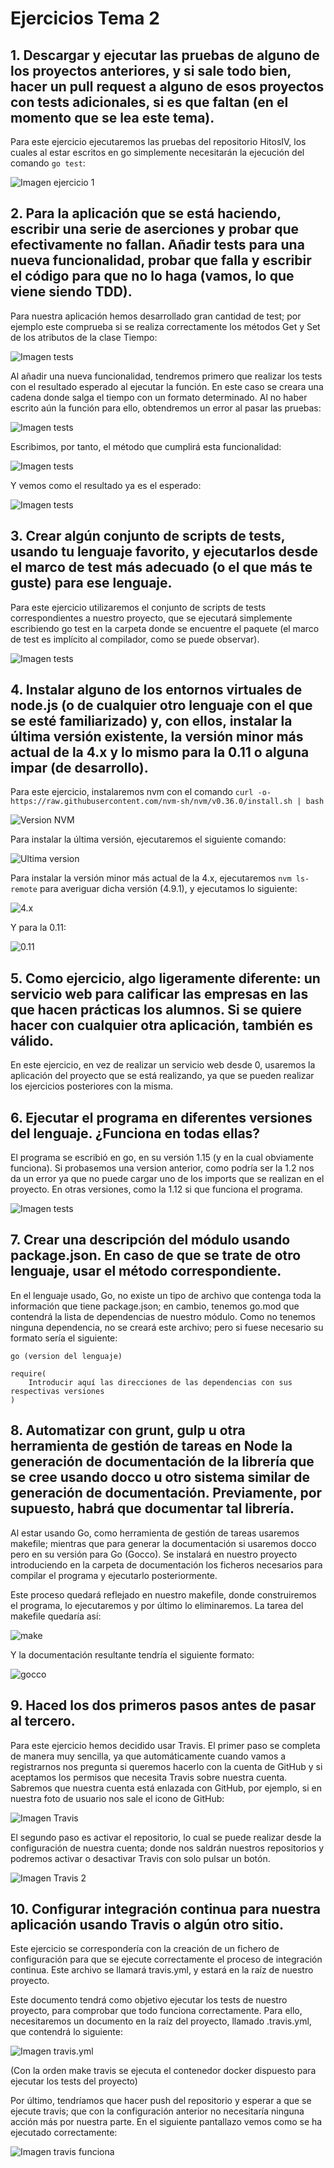 # Ejercicios Tema 2

## 1. Descargar y ejecutar las pruebas de alguno de los proyectos anteriores, y si sale todo bien, hacer un pull request a alguno de esos proyectos con tests adicionales, si es que faltan (en el momento que se lea este tema).

Para este ejercicio ejecutaremos las pruebas del repositorio HitosIV, los cuales al estar escritos en go simplemente necesitarán la ejecución del comando `go test`:

![Imagen ejercicio 1](./img/ejercicio1.png)

## 2. Para la aplicación que se está haciendo, escribir una serie de aserciones y probar que efectivamente no fallan. Añadir tests para una nueva funcionalidad, probar que falla y escribir el código para que no lo haga (vamos, lo que viene siendo TDD).

Para nuestra aplicación hemos desarrollado gran cantidad de test; por ejemplo este comprueba si se realiza correctamente los métodos Get y Set de los atributos de la clase Tiempo:

![Imagen tests](./img/ejercicio2_1.png)

Al añadir una nueva funcionalidad, tendremos primero que realizar los tests con el resultado esperado al ejecutar la función. En este caso se creara una cadena donde salga el tiempo con un formato determinado. Al no haber escrito aún la función para ello, obtendremos un error al pasar las pruebas:

![Imagen tests](./img/ejercicio2_2.png)

Escribimos, por tanto, el método que cumplirá esta funcionalidad:

![Imagen tests](./img/ejercicio2_3.png)

Y vemos como el resultado ya es el esperado:

![Imagen tests](./img/ejercicio2_4.png)

## 3. Crear algún conjunto de scripts de tests, usando tu lenguaje favorito, y ejecutarlos desde el marco de test más adecuado (o el que más te guste) para ese lenguaje.

Para este ejercicio utilizaremos el conjunto de scripts de tests correspondientes a nuestro proyecto, que se ejecutará simplemente escribiendo go test en la carpeta donde se encuentre el paquete (el marco de test es implícito al compilador, como se puede observar).

![Imagen tests](./img/ejercicio3_1.png)

## 4. Instalar alguno de los entornos virtuales de node.js (o de cualquier otro lenguaje con el que se esté familiarizado) y, con ellos, instalar la última versión existente, la versión minor más actual de la 4.x y lo mismo para la 0.11 o alguna impar (de desarrollo).

Para este ejercicio, instalaremos nvm con el comando `curl -o- https://raw.githubusercontent.com/nvm-sh/nvm/v0.36.0/install.sh | bash`

![Version NVM](./img/ejercicio4_1.png)

Para instalar la última versión, ejecutaremos el siguiente comando:

![Ultima version](./img/ejercicio4_2.png)

Para instalar la versión minor más actual de la 4.x, ejecutaremos `nvm ls-remote` para averiguar dicha versión (4.9.1), y ejecutamos lo siguiente:

![4.x](./img/ejercicio4_3.png)

Y para la 0.11:

![0.11](./img/ejercicio4_4.png)

## 5. Como ejercicio, algo ligeramente diferente: un servicio web para calificar las empresas en las que hacen prácticas los alumnos. Si se quiere hacer con cualquier otra aplicación, también es válido.

En este ejercicio, en vez de realizar un servicio web desde 0, usaremos la aplicación del proyecto que se está realizando, ya que se pueden realizar los ejercicios posteriores con la misma.

## 6. Ejecutar el programa en diferentes versiones del lenguaje. ¿Funciona en todas ellas?

El programa se escribió en go, en su versión 1.15 (y en la cual obviamente funciona). Si probasemos una version anterior, como podría ser la 1.2 nos da un error ya que no puede cargar uno de los imports que se realizan en el proyecto. En otras versiones, como la 1.12 si que funciona el programa.

![Imagen tests](./img/ejercicio6_1.png)

## 7. Crear una descripción del módulo usando package.json. En caso de que se trate de otro lenguaje, usar el método correspondiente.

En el lenguaje usado, Go, no existe un tipo de archivo que contenga toda la información que tiene package.json; en cambio, tenemos go.mod que contendrá la lista de dependencias de nuestro módulo. Como no tenemos ninguna dependencia, no se creará este archivo; pero si fuese necesario su formato sería el siguiente:

```
go (version del lenguaje)

require(
    Introducir aquí las direcciones de las dependencias con sus respectivas versiones
)
```

## 8. Automatizar con grunt, gulp u otra herramienta de gestión de tareas en Node la generación de documentación de la librería que se cree usando docco u otro sistema similar de generación de documentación. Previamente, por supuesto, habrá que documentar tal librería.

Al estar usando Go, como herramienta de gestión de tareas usaremos makefile; mientras que para generar la documentación si usaremos docco pero en su versión para Go (Gocco). Se instalará en nuestro proyecto introduciendo en la carpeta de documentación los ficheros necesarios para compilar el programa y ejecutarlo posteriormente.

Este proceso quedará reflejado en nuestro makefile, donde construiremos el programa, lo ejecutaremos y por último lo eliminaremos. La tarea del makefile quedaría así:

![make](./img/ejercicio8_1.png)

Y la documentación resultante tendría el siguiente formato:

![gocco](./img/ejercicio8_2.png)

## 9. Haced los dos primeros pasos antes de pasar al tercero.

Para este ejercicio hemos decidido usar Travis. El primer paso se completa de manera muy sencilla, ya que automáticamente cuando vamos a registrarnos nos pregunta si queremos hacerlo con la cuenta de GitHub y si aceptamos los permisos que necesita Travis sobre nuestra cuenta. Sabremos que nuestra cuenta está enlazada con GitHub, por ejemplo, si en nuestra foto de usuario nos sale el icono de GitHub:

![Imagen Travis](./img/ejercicio9_1.png)

El segundo paso es activar el repositorio, lo cual se puede realizar desde la configuración de nuestra cuenta; donde nos saldrán nuestros repositorios y podremos activar o desactivar Travis con solo pulsar un botón.

![Imagen Travis 2](./img/ejercicio9_2.png)

## 10. Configurar integración continua para nuestra aplicación usando Travis o algún otro sitio.

Este ejercicio se correspondería con la creación de un fichero de configuración para que se ejecute correctamente el proceso de integración continua. Este archivo se llamará travis.yml, y estará en la raíz de nuestro proyecto.

Este documento tendrá como objetivo ejecutar los tests de nuestro proyecto, para comprobar que todo funciona correctamente. Para ello, necesitaremos un documento en la raíz del proyecto, llamado .travis.yml, que contendrá lo siguiente:

![Imagen travis.yml](./img/ejercicio10_1.png)

(Con la orden make travis se ejecuta el contenedor docker dispuesto para ejecutar los tests del proyecto)

Por último, tendríamos que hacer push del repositorio y esperar a que se ejecute travis; que con la configuración anterior no necesitaría ninguna acción más por nuestra parte. En el siguiente pantallazo vemos como se ha ejecutado correctamente:

![Imagen travis funciona](./img/ejercicio10_2.png)